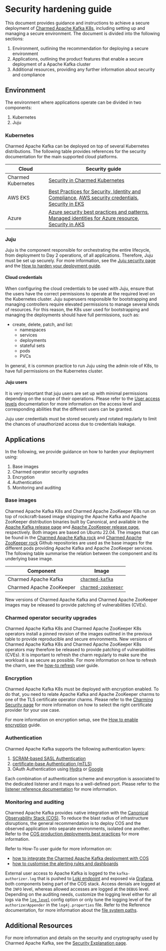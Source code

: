 # Security hardening guide

This document provides guidance and instructions to achieve 
a secure deployment of [Charmed Apache Kafka K8s](https://github.com/canonical/kafka-k8s-bundle), including setting up and managing a secure environment.
The document is divided into the following sections:

1. Environment, outlining the recommendation for deploying a secure environment
2. Applications, outlining the product features that enable a secure deployment of a Apache Kafka cluster
3. Additional resources, providing any further information about security and compliance

## Environment

The environment where applications operate can be divided in two components:

1. Kubernetes
2. Juju 

### Kubernetes

Charmed Apache Kafka can be deployed on top of several Kubernetes distributions. 
The following table provides references for the security documentation for the 
main supported cloud platforms.

| Cloud              | Security guide                                                                                                                                                                                                                                                                                                                                   |
|--------------------|--------------------------------------------------------------------------------------------------------------------------------------------------------------------------------------------------------------------------------------------------------------------------------------------------------------------------------------------------|
| Charmed Kubernetes | [Security in Charmed Kubernetes](https://ubuntu.com/kubernetes/docs/security)                                                                                                                                                                                                                                                                    |
| AWS EKS            | [Best Practices for Security, Identity and Compliance](https://aws.amazon.com/architecture/security-identity-compliance), [AWS security credentials](https://docs.aws.amazon.com/IAM/latest/UserGuide/security-creds.html#access-keys-and-secret-access-keys), [Security in EKS](https://docs.aws.amazon.com/eks/latest/userguide/security.html) | 
| Azure              | [Azure security best practices and patterns](https://learn.microsoft.com/en-us/azure/security/fundamentals/best-practices-and-patterns), [Managed identities for Azure resource](https://learn.microsoft.com/en-us/entra/identity/managed-identities-azure-resources/), [Security in AKS](https://learn.microsoft.com/en-us/azure/aks/concepts-security)                                                      |

### Juju 

Juju is the component responsible for orchestrating the entire lifecycle, from deployment to Day 2 operations, of 
all applications. Therefore, Juju must be set up securely. For more information, see the
[Juju security page](/t/juju-security/15684) and the [How to harden your deployment guide](https://juju.is/docs/juju/harden-your-deployment).

#### Cloud credentials

When configuring the cloud credentials to be used with Juju, ensure that the users have the correct permissions to operate at the required level on the Kubernetes cluster. 
Juju superusers responsible for bootstrapping and managing controllers require elevated permissions to manage several kinds of resources. For this reason, the 
K8s user used for bootstrapping and managing the deployments should have full permissions, such as: 

* create, delete, patch, and list:
    * namespaces
    * services
    * deployments
    * stateful sets
    * pods
    * PVCs

In general, it is common practice to run Juju using the admin role of K8s, to have full permissions on the Kubernetes cluster. 

#### Juju users

It is very important that juju users are set up with minimal permissions depending on the scope of their operations. 
Please refer to the [User access levels](https://juju.is/docs/juju/user-permissions) documentation for more information on the access level and corresponding abilities 
that the different users can be granted. 

Juju user credentials must be stored securely and rotated regularly to limit the chances of unauthorized access due to credentials leakage.

## Applications

In the following, we provide guidance on how to harden your deployment using:

1. Base images
2. Charmed operator security upgrades
3. Encryption 
4. Authentication
5. Monitoring and auditing

### Base images

Charmed Apache Kafka K8s and Charmed Apache ZooKeeper K8s run on top of rockcraft-based image shipping the Apache Kafka and Apache ZooKeeper 
distribution binaries built by Canonical, and available in the [Apache Kafka release page](https://launchpad.net/kafka-releases) and 
[Apache ZooKeeper release page](https://launchpad.net/zookeeper-releases), respectively. Both images are based on Ubuntu 22.04. 
The images that can be found in the [Charmed Apache Kafka rock](https://github.com/canonical/charmed-spark-rock) and 
[Charmed Apache ZooKeeper rock](https://github.com/canonical/charmed-zookeeper-rock) Github repositories are used as the base 
images for the different pods providing Apache Kafka and Apache ZooKeeper services. 
The following table summarise the relation between the component and its underlying base image. 

| Component         | Image                                                                                                 |
|-------------------|-------------------------------------------------------------------------------------------------------|
| Charmed Apache Kafka     | [`charmed-kafka`](https://github.com/orgs/canonical/packages/container/package/charmed-kafka)         |
| Charmed Apache ZooKeeper | [`charmed-zookeeper`](https://github.com/orgs/canonical/packages/container/package/charmed-zookeeper) |

New versions of Charmed Apache Kafka and Charmed Apache ZooKeeper images may be released to provide patching of vulnerabilities (CVEs). 

### Charmed operator security upgrades

Charmed Apache Kafka K8s and Charmed Apache ZooKeeper K8s operators install a pinned revision of the images outlined in the previous table 
to provide reproducible and secure environments. 
New versions of Charmed Apache Kafka K8s and Charmed Apache ZooKeeper K8s operators may therefore be released to provide patching of vulnerabilities (CVEs). 
It is important to refresh the charm regularly to make sure the workload is as secure as possible. 
For more information on how to refresh the charm, see the [how-to refresh](/t/charmed-kafka-k8s-documentation-how-to-upgrade/13267) user guide.

### Encryption

Charmed Apache Kafka K8s must be deployed with encryption enabled. 
To do that, you need to relate Apache Kafka and Apache ZooKeeper charms to one of the TLS certificate operator charms. 
Please refer to the [Charming Security page](https://charmhub.io/topics/security-with-x-509-certificates) for more information on how to select the right certificate
provider for your use case. 

For more information on encryption setup, see the [How to enable encryption](/t/charmed-kafka-k8s-how-to-enable-encryption/10289) guide.

### Authentication

Charmed Apache Kafka supports the following authentication layers:

1. [SCRAM-based SASL Authentication](/t/charmed-kafka-k8s-how-to-manage-app/10293)
2. [certificate-base Authentication (mTLS)](/t/create-mtls-client-credentials/11079)
3. OAuth Authentication using [Hydra](/t/how-to-connect-to-kafka-using-hydra-as-oidc-provider/14610) or [Google](/t/how-to-connect-to-kafka-using-google-as-oidc-provider/14611)

Each combination of authentication scheme and encryption is associated to the dedicated listener and it maps to a well-defined port. 
Please refer to the [listener reference documentation](/t/charmed-kafka-k8s-documentation-reference-listeners/13270) for more information. 

### Monitoring and auditing

Charmed Apache Kafka provides native integration with the [Canonical Observability Stack (COS)](https://charmhub.io/topics/canonical-observability-stack).
To reduce the blast radius of infrastructure disruptions, the general recommendation is to deploy COS and the observed application into 
separate environments, isolated one another. Refer to the [COS production deployments best practices](https://charmhub.io/topics/canonical-observability-stack/reference/best-practices)
for more information. 

Refer to How-To user guide for more information on:

* [how to integrate the Charmed Apache Kafka deployment with COS](/t/charmed-kafka-k8s-how-to-enable-monitoring/10291)
* [how to customise the alerting rules and dashboards](/t/charmed-kafka-k8s-documentation-how-to-integrate-custom-alerting-rules-and-dashboards/13528)

External user access to Apache Kafka is logged to the `kafka-authorizer.log` that is pushed to [Loki endpoint](https://charmhub.io/loki-k8s) and exposed via [Grafana](https://charmhub.io/grafana), both components being part of the COS stack.
Access denials are logged at the `INFO` level, whereas allowed accesses are logged at the `DEBUG` level. Depending on the auditing needs, 
customize the logging level either for all logs via the [`log_level`](https://charmhub.io/kafka-k8s/configurations?channel=3/stable#log_level) config option or 
only tune the logging level of the `authorizerAppender` in the `log4j.properties` file. Refer to the Reference documentation, for more information about 
the [file system paths](/t/charmed-kafka-k8s-documentation-reference-file-system-paths/13269).

## Additional Resources

For more information and details on the security and cryptography used by Charmed Apache Kafka, see the [Security Explanation page](/t/charmed-kafka-k8s-documentation-explanation-security/15715).